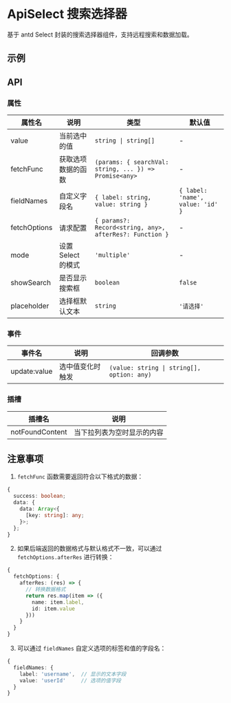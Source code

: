 # ApiSelect 搜索选择器

基于 antd Select 封装的搜索选择器组件，支持远程搜索和数据加载。
<script setup>
  import Basic from './Basic.vue'
</script>
## 示例

<Basic/>

## API

### 属性

| 属性名 | 说明 | 类型 | 默认值 |
| --- | --- | --- | --- |
| value | 当前选中的值 | `string \| string[]` | - |
| fetchFunc | 获取选项数据的函数 | `(params: { searchVal: string, ... }) => Promise<any>` | - |
| fieldNames | 自定义字段名 | `{ label: string, value: string }` | `{ label: 'name', value: 'id' }` |
| fetchOptions | 请求配置 | `{ params?: Record<string, any>, afterRes?: Function }` | - |
| mode | 设置 Select 的模式 | `'multiple'` | - |
| showSearch | 是否显示搜索框 | `boolean` | `false` |
| placeholder | 选择框默认文本 | `string` | `'请选择'` |

### 事件

| 事件名 | 说明 | 回调参数 |
| --- | --- | --- |
| update:value | 选中值变化时触发 | `(value: string \| string[], option: any)` |

### 插槽

| 插槽名 | 说明 |
| --- | --- |
| notFoundContent | 当下拉列表为空时显示的内容 |

## 注意事项

1. `fetchFunc` 函数需要返回符合以下格式的数据：
```typescript
{
  success: boolean;
  data: {
    data: Array<{
      [key: string]: any;
    }>;
  };
}
```

2. 如果后端返回的数据格式与默认格式不一致，可以通过 `fetchOptions.afterRes` 进行转换：
```typescript
{
  fetchOptions: {
    afterRes: (res) => {
      // 转换数据格式
      return res.map(item => ({
        name: item.label,
        id: item.value
      }))
    }
  }
}
```

3. 可以通过 `fieldNames` 自定义选项的标签和值的字段名：
```typescript
{
  fieldNames: {
    label: 'username',  // 显示的文本字段
    value: 'userId'     // 选项的值字段
  }
}
``` 